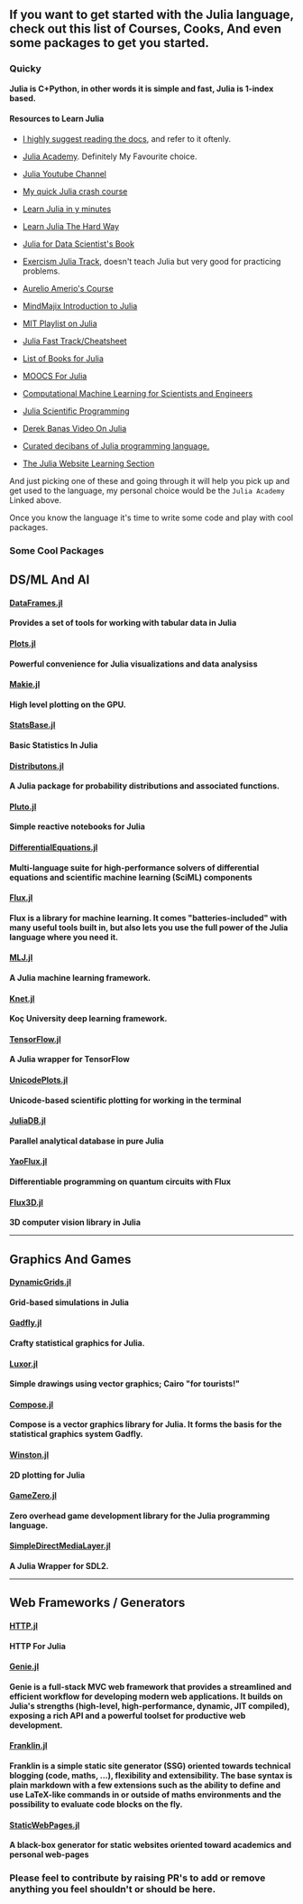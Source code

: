 ## If you want to get started with the Julia language, check out this list of Courses, Cooks, And even some packages to get you started.

### Quicky

**Julia is C+Python, in other words it is simple and fast, Julia is 1-index based.**

#### Resources to Learn Julia

* [I highly suggest reading the docs](https://docs.julialang.org/en/v1/), and refer to it oftenly.

* [Julia Academy](https://juliaacademy.com/courses). Definitely My Favourite choice.

* [Julia Youtube Channel](https://www.youtube.com/channel/UC9IuUwwE2xdjQUT_LMLONoA)

* [My quick Julia crash course](https://leapollo.hashnode.dev/julia-crash-course)

* [Learn Julia in y minutes](https://learnxinyminutes.com/docs/julia/)

* [Learn Julia The Hard Way](https://chrisvoncsefalvay.gitbook.io/learn-julia-the-hard-way/)

* [Julia for Data Scientist's Book](https://datasciencejuliahackers.com/)

* [Exercism Julia Track](https://exercism.io/tracks/julia), doesn't teach Julia but very good for practicing problems.

* [Aurelio Amerio's Course](https://techytok.com/from-zero-to-julia/)

* [MindMajix Introduction to Julia](https://mindmajix.com/julia-tutorial)

* [MIT Playlist on Julia](https://www.youtube.com/playlist?list=PLP8iPy9hna6Si2sjMkrPY-wt2mEouZgaZ)

* [Julia Fast Track/Cheatsheet](https://juliadocs.github.io/Julia-Cheat-Sheet/)

* [List of Books for Julia](https://julialang.org/learning/books/)

* [MOOCS For Julia](https://julialang.org/learning/mooc/)

* [Computational Machine Learning for Scientists and Engineers](https://continuum.engin.umich.edu/programs/jumpstart-ml/)

* [Julia Scientific Programming](https://www.coursera.org/learn/julia-programming)

* [Derek Banas Video On Julia](https://www.youtube.com/watch?v=sE67bP2PnOo)

* [Curated decibans of Julia programming language.](https://github.com/svaksha/Julia.jl#index)

* [The Julia Website Learning Section](https://julialang.org/learning/)

And just picking one of these and going through it will help you pick up and get used to the language, my personal choice would be the `Julia Academy` Linked above.

Once you know the language it's time to write some code and play with cool packages.

### Some Cool Packages

## DS/ML And AI

#### [DataFrames.jl](https://dataframes.juliadata.org/stable/)

**Provides a set of tools for working with tabular data in Julia**

#### [Plots.jl](http://docs.juliaplots.org/latest/)

**Powerful convenience for Julia visualizations and data analysiss**

#### [Makie.jl](https://github.com/JuliaPlots/Makie.jl)

**High level plotting on the GPU.**

#### [StatsBase.jl](https://github.com/JuliaStats/StatsBase.jl)

**Basic Statistics In Julia**

#### [Distributons.jl](https://juliastats.org/Distributions.jl/stable/)

**A Julia package for probability distributions and associated functions.**

#### [Pluto.jl](https://github.com/fonsp/Pluto.jl)

**Simple reactive notebooks for Julia**

#### [DifferentialEquations.jl](https://github.com/SciML/DifferentialEquations.jl)

**Multi-language suite for high-performance solvers of differential equations and scientific machine learning (SciML) components**

#### [Flux.jl](https://fluxml.ai/Flux.jl/stable/)

**Flux is a library for machine learning. It comes "batteries-included" with many useful tools built in, but also lets you use the full power of the Julia language where you need it.**

#### [MLJ.jl](https://github.com/alan-turing-institute/MLJ.jl)

**A Julia machine learning framework.**

#### [Knet.jl](https://github.com/denizyuret/Knet.jl)

**Koç University deep learning framework.**

#### [TensorFlow.jl](https://github.com/malmaud/TensorFlow.jl)

**A Julia wrapper for TensorFlow**

#### [UnicodePlots.jl](https://github.com/Evizero/UnicodePlots.jl)

**Unicode-based scientific plotting for working in the terminal**

#### [JuliaDB.jl](https://juliadb.juliadata.org/latest/)

**Parallel analytical database in pure Julia**

#### [YaoFlux.jl](https://github.com/FluxML/YaoFlux.jl)

**Differentiable programming on quantum circuits with Flux**

#### [Flux3D.jl](https://github.com/FluxML/Flux3D.jl)

**3D computer vision library in Julia**

****

## Graphics And Games

#### [DynamicGrids.jl](https://github.com/cesaraustralia/DynamicGrids.jl)
**Grid-based simulations in Julia**

#### [Gadfly.jl](https://github.com/GiovineItalia/Gadfly.jl)
**Crafty statistical graphics for Julia.**

#### [Luxor.jl](https://github.com/JuliaGraphics/Luxor.jl)
**Simple drawings using vector graphics; Cairo "for tourists!"**

#### [Compose.jl](https://github.com/GiovineItalia/Compose.jl)
**Compose is a vector graphics library for Julia. It forms the basis for the statistical graphics system Gadfly.**

#### [Winston.jl](https://github.com/JuliaGraphics/Winston.jl)
**2D plotting for Julia**

#### [GameZero.jl](https://github.com/aviks/GameZero.jl)
**Zero overhead game development library for the Julia programming language.**

#### [SimpleDirectMediaLayer.jl](https://github.com/JuliaMultimedia/SimpleDirectMediaLayer.jl)
**A Julia Wrapper for SDL2.**
****

## Web Frameworks / Generators

#### [HTTP.jl](https://github.com/JuliaWeb/HTTP.jl)
**HTTP For Julia**

#### [Genie.jl](https://github.com/GenieFramework/Genie.jl)
**Genie is a full-stack MVC web framework that provides a streamlined and efficient workflow for developing modern web applications. It builds on Julia's strengths (high-level, high-performance, dynamic, JIT compiled), exposing a rich API and a powerful toolset for productive web development.**

#### [Franklin.jl](https://github.com/tlienart/Franklin.jl)
**Franklin is a simple static site generator (SSG) oriented towards technical blogging (code, maths, ...), flexibility and extensibility. The base syntax is plain markdown with a few extensions such as the ability to define and use LaTeX-like commands in or outside of maths environments and the possibility to evaluate code blocks on the fly.**

#### [StaticWebPages.jl](https://github.com/Humans-of-Julia/StaticWebPages.jl)
**A black-box generator for static websites oriented toward academics and personal web-pages**

### Please feel to contribute by raising PR's to add or remove anything you feel shouldn't or should be here.